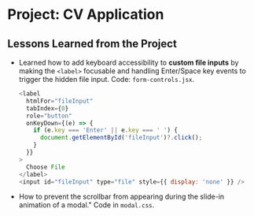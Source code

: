 # Project: CV Application

## Lessons Learned from the Project

- Learned how to add keyboard accessibility to **custom file inputs** by making the `<label>` focusable and handling Enter/Space key events to trigger the hidden file input. Code: `form-controls.jsx`.

  ```JavaScript
  <label
    htmlFor="fileInput"
    tabIndex={0}
    role="button"
    onKeyDown={(e) => {
      if (e.key === 'Enter' || e.key === ' ') {
        document.getElementById('fileInput')?.click();
      }
    }}
  >
    Choose File
  </label>
  <input id="fileInput" type="file" style={{ display: 'none' }} />
  ```

- How to prevent the scrollbar from appearing during the slide-in animation of a modal." Code in `modal.css`.

